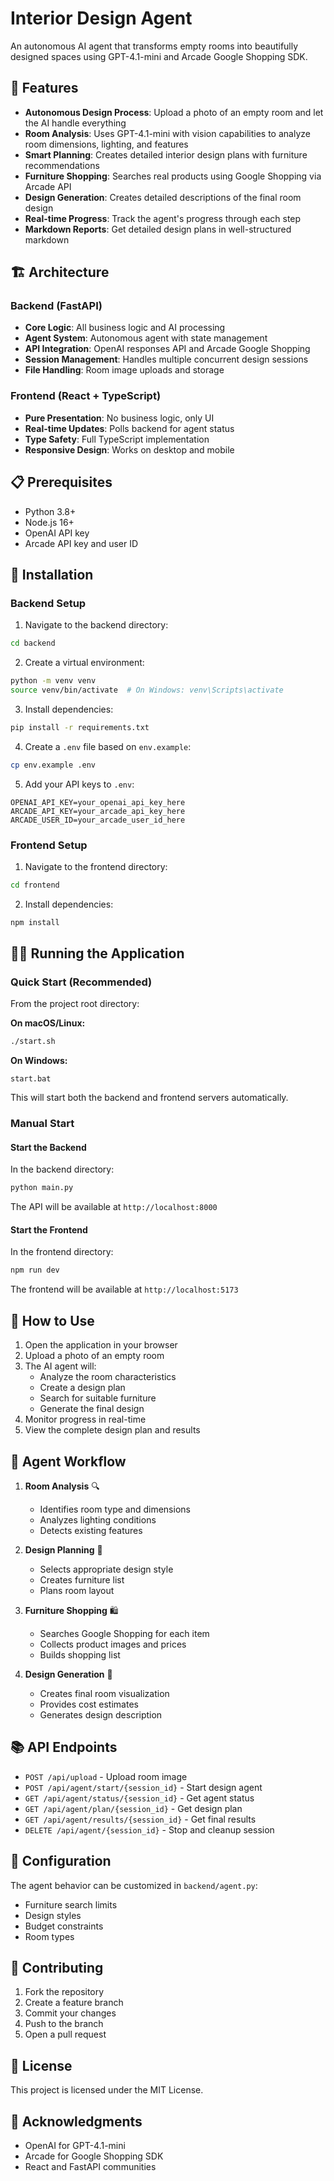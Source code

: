 # Interior Design Agent

An autonomous AI agent that transforms empty rooms into beautifully designed spaces using GPT-4.1-mini and Arcade Google Shopping SDK.

## 🌟 Features

- **Autonomous Design Process**: Upload a photo of an empty room and let the AI handle everything
- **Room Analysis**: Uses GPT-4.1-mini with vision capabilities to analyze room dimensions, lighting, and features
- **Smart Planning**: Creates detailed interior design plans with furniture recommendations
- **Furniture Shopping**: Searches real products using Google Shopping via Arcade API
- **Design Generation**: Creates detailed descriptions of the final room design
- **Real-time Progress**: Track the agent's progress through each step
- **Markdown Reports**: Get detailed design plans in well-structured markdown

## 🏗️ Architecture

### Backend (FastAPI)
- **Core Logic**: All business logic and AI processing
- **Agent System**: Autonomous agent with state management
- **API Integration**: OpenAI responses API and Arcade Google Shopping
- **Session Management**: Handles multiple concurrent design sessions
- **File Handling**: Room image uploads and storage

### Frontend (React + TypeScript)
- **Pure Presentation**: No business logic, only UI
- **Real-time Updates**: Polls backend for agent status
- **Type Safety**: Full TypeScript implementation
- **Responsive Design**: Works on desktop and mobile

## 📋 Prerequisites

- Python 3.8+
- Node.js 16+
- OpenAI API key
- Arcade API key and user ID

## 🚀 Installation

### Backend Setup

1. Navigate to the backend directory:
```bash
cd backend
```

2. Create a virtual environment:
```bash
python -m venv venv
source venv/bin/activate  # On Windows: venv\Scripts\activate
```

3. Install dependencies:
```bash
pip install -r requirements.txt
```

4. Create a `.env` file based on `env.example`:
```bash
cp env.example .env
```

5. Add your API keys to `.env`:
```env
OPENAI_API_KEY=your_openai_api_key_here
ARCADE_API_KEY=your_arcade_api_key_here
ARCADE_USER_ID=your_arcade_user_id_here
```

### Frontend Setup

1. Navigate to the frontend directory:
```bash
cd frontend
```

2. Install dependencies:
```bash
npm install
```

## 🏃‍♂️ Running the Application

### Quick Start (Recommended)

From the project root directory:

**On macOS/Linux:**
```bash
./start.sh
```

**On Windows:**
```batch
start.bat
```

This will start both the backend and frontend servers automatically.

### Manual Start

#### Start the Backend

In the backend directory:
```bash
python main.py
```

The API will be available at `http://localhost:8000`

#### Start the Frontend

In the frontend directory:
```bash
npm run dev
```

The frontend will be available at `http://localhost:5173`

## 🎯 How to Use

1. Open the application in your browser
2. Upload a photo of an empty room
3. The AI agent will:
   - Analyze the room characteristics
   - Create a design plan
   - Search for suitable furniture
   - Generate the final design
4. Monitor progress in real-time
5. View the complete design plan and results

## 🔄 Agent Workflow

1. **Room Analysis** 🔍
   - Identifies room type and dimensions
   - Analyzes lighting conditions
   - Detects existing features

2. **Design Planning** 📝
   - Selects appropriate design style
   - Creates furniture list
   - Plans room layout

3. **Furniture Shopping** 🛍️
   - Searches Google Shopping for each item
   - Collects product images and prices
   - Builds shopping list

4. **Design Generation** 🎨
   - Creates final room visualization
   - Provides cost estimates
   - Generates design description

## 📚 API Endpoints

- `POST /api/upload` - Upload room image
- `POST /api/agent/start/{session_id}` - Start design agent
- `GET /api/agent/status/{session_id}` - Get agent status
- `GET /api/agent/plan/{session_id}` - Get design plan
- `GET /api/agent/results/{session_id}` - Get final results
- `DELETE /api/agent/{session_id}` - Stop and cleanup session

## 🔧 Configuration

The agent behavior can be customized in `backend/agent.py`:
- Furniture search limits
- Design styles
- Budget constraints
- Room types

## 🤝 Contributing

1. Fork the repository
2. Create a feature branch
3. Commit your changes
4. Push to the branch
5. Open a pull request

## 📄 License

This project is licensed under the MIT License.

## 🙏 Acknowledgments

- OpenAI for GPT-4.1-mini
- Arcade for Google Shopping SDK
- React and FastAPI communities 